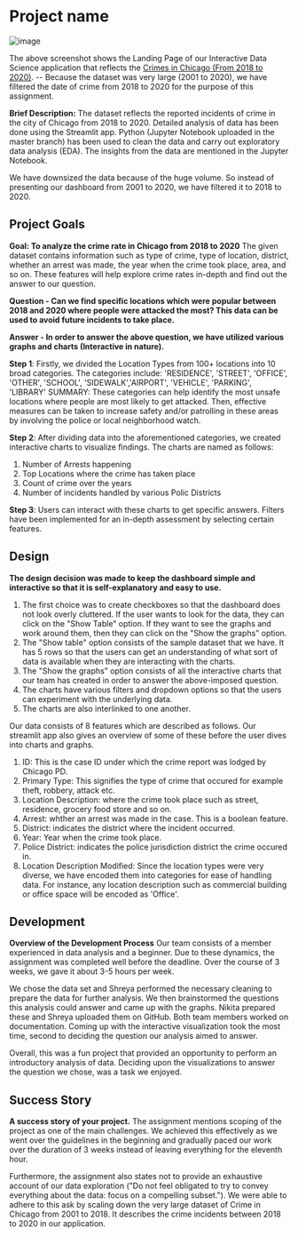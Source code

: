 # Project name

![image](https://user-images.githubusercontent.com/95111909/155821283-3cb6f9e5-11c5-487f-8b91-7350d80e8a1c.png)


The above screenshot shows the Landing Page of our Interactive Data Science application that reflects the [Crimes in Chicago (From 2018 to 2020)](https://data.cityofchicago.org/Public-Safety/Crimes-2001-to-present-Dashboard/5cd6-ry5g).
-- Because the dataset was very large (2001 to 2020), we have filtered the date of crime from 2018 to 2020 for the purpose of this assignment.

**Brief Description:** The dataset reflects the reported incidents of crime in the city of Chicago from 2018 to 2020. Detailed analysis of data has been done using the Streamlit app.
Python (Jupyter Notebook uploaded in the master branch) has been used to clean the data and carry out exploratory data analysis (EDA). The insights from the data are mentioned in the Jupyter Notebook.

We have downsized the data because of the huge volume. So instead of presenting our dashboard from 2001 to 2020, we have filtered it to 2018 to 2020.


## Project Goals

**Goal: To analyze the crime rate in Chicago from 2018 to 2020** 
The given dataset contains information such as type of crime, type of location, district, whether an arrest was made, the year when the crime took place, area, and so on. These features will help explore crime rates in-depth and find out the answer to our question.

**Question - Can we find specific locations which were popular between 2018 and 2020 where people were attacked the most? This data can be used to avoid future incidents to take place.**

**Answer - In order to answer the above question, we have utilized various graphs and charts (Interactive in nature).**

**Step 1**: Firstly, we divided the Location Types from 100+ locations into 10 broad categories. The categories include: 
'RESIDENCE', 'STREET', 'OFFICE', 'OTHER', 'SCHOOL', 'SIDEWALK','AIRPORT', 'VEHICLE', 'PARKING', 'LIBRARY'
SUMMARY: These categories can help identify the most unsafe locations where people are most likely to get attacked. Then, effective measures can be taken to increase safety and/or patrolling in these areas by involving the police or local neighborhood watch.

**Step 2**: After dividing data into the aforementioned categories, we created interactive charts to visualize findings. The charts are named as follows:
1. Number of Arrests happening
2. Top Locations where the crime has taken place
3. Count of crime over the years
4. Number of incidents handled by various Polic Districts

**Step 3**: Users can interact with these charts to get specific answers. Filters have been implemented for an in-depth assessment by selecting certain features.

## Design

**The design decision was made to keep the dashboard simple and interactive so that it is self-explanatory and easy to use.** 

1. The first choice was to create checkboxes so that the dashboard does not look overly cluttered. If the user wants to look for the data, they can click on the "Show Table" option. If they want to see the graphs and work around them, then they can click on the "Show the graphs" option.
2. The "Show table" option consists of the sample dataset that we have. It has 5 rows so that the users can get an understanding of what sort of data is available when they are interacting with the charts.
3. The "Show the graphs" option consists of all the interactive charts that our team has created in order to answer the above-imposed question.
4. The charts have various filters and dropdown options so that the users can experiment with the underlying data.
5. The charts are also interlinked to one another.

Our data consists of 8 features which are described as follows. Our streamlit app also gives an overview of some of these before the user dives into charts and graphs.
1. ID: This is the case ID under which the crime report was lodged by Chicago PD.
2. Primary Type: This signifies the type of crime that occured for example theft, robbery, attack etc.
3. Location Description: where the crime took place such as street, residence, grocery food store and so on.
4. Arrest: whther an arrest was made in the case. This is a boolean feature.
5. District: indicates the district where the incident occurred.
6. Year: Year when the crime took place.
7. Police District: indicates the police jurisdiction district the crime occured in.
8. Location Description Modified: Since the location types were very diverse, we have encoded them into categories for ease of handling data. For instance, any location description such as commercial building or office space will be encoded as 'Office'.


## Development

**Overview of the Development Process**
Our team consists of a member experienced in data analysis and a beginner. Due to these dynamics, the assignment was completed well before the deadline. Over the course of 3 weeks, we gave it about 3-5 hours per week.

We chose the data set and Shreya performed the necessary cleaning to prepare the data for further analysis. We then brainstormed the questions this analysis could answer and came up with the graphs. Nikita prepared these and Shreya uploaded them on GitHub. Both team members worked on documentation. Coming up with the interactive visualization took the most time, second to deciding the question our analysis aimed to answer.

Overall, this was a fun project that provided an opportunity to perform an introductory analysis of data. Deciding upon the visualizations to answer the question we chose, was a task we enjoyed.

## Success Story

**A success story of your project.**
The assignment mentions scoping of the project as one of the main challenges. We achieved this effectively as we went over the guidelines in the beginning and gradually paced our work over the duration of 3 weeks instead of leaving everything for the eleventh hour. 

Furthermore, the assignment also states not to provide an exhaustive account of our data exploration ("Do not feel obligated to try to convey everything about the data: focus on a compelling subset."). We were able to adhere to this ask by scaling down the very large dataset of Crime in Chicago from 2001 to 2018. It describes the crime incidents between 2018 to 2020 in our application.


